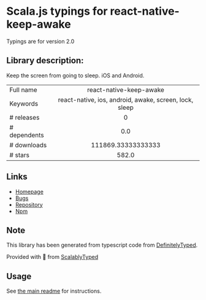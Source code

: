 
# Scala.js typings for react-native-keep-awake

Typings are for version 2.0

## Library description:
Keep the screen from going to sleep. iOS and Android.

|                    |                 |
| ------------------ | :-------------: |
| Full name          | react-native-keep-awake |
| Keywords           | react-native, ios, android, awake, screen, lock, sleep |
| # releases         | 0 |
| # dependents       | 0.0 |
| # downloads        | 111869.33333333333 |
| # stars            | 582.0 |

## Links
- [Homepage](https://github.com/corbt/react-native-keep-awake#readme)
- [Bugs](https://github.com/corbt/react-native-keep-awake/issues)
- [Repository](https://github.com/corbt/react-native-keep-awake)
- [Npm](https://www.npmjs.com/package/react-native-keep-awake)
    


## Note
This library has been generated from typescript code from [DefinitelyTyped](https://definitelytyped.org).

Provided with :purple_heart: from [ScalablyTyped](https://github.com/oyvindberg/ScalablyTyped)

## Usage
See [the main readme](../../readme.md) for instructions.


